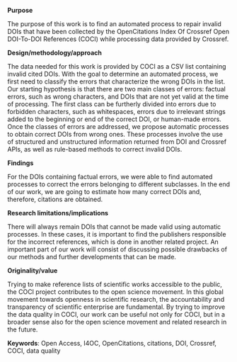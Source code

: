 **Purpose**

The purpose of this work is to find an automated process to repair invalid DOIs that have been collected by the OpenCitations Index Of Crossref Open DOI-To-DOI References (COCI) while processing data provided by Crossref. 

**Design/methodology/approach**

The data needed for this work is provided by COCI as a CSV list containing invalid cited DOIs. With the goal to determine an automated process, we first need to classify the errors that characterize the wrong DOIs in the list. Our starting hypothesis is that there are two main classes of errors: factual errors, such as wrong characters, and DOIs that are not yet valid at the time of processing. The first class can be furtherly divided into errors due to forbidden characters, such as whitespaces, errors due to irrelevant strings added to the beginning or end of the correct DOI, or human-made errors. Once the classes of errors are addressed, we propose automatic processes to obtain correct DOIs from wrong ones. These processes involve the use of structured and unstructured information returned from DOI and Crossref APIs, as well as rule-based methods to correct invalid DOIs. 

**Findings**

For the DOIs containing factual errors, we were able to find automated processes to correct the errors belonging to different subclasses. In the end of our work, we are going to estimate how many correct DOIs and, therefore, citations are obtained. 

**Research limitations/implications**

There will always remain DOIs that cannot be made valid using automatic processes. In these cases, it is important to find the publishers responsible for the incorrect references, which is done in another related project. An important part of our work will consist of discussing possible drawbacks of our methods and further developments that can be made.

**Originality/value**

Trying to make reference lists of scientific works accessible to the public, the COCI project contributes to the open science movement. In this global movement towards openness in scientific research, the accountability and transparency of scientific enterprise are fundamental. By trying to improve the data quality in COCI, our work can be useful not only for COCI, but in a broader sense also for the open science movement and related research in the future.

**Keywords**: Open Access, I4OC, OpenCitations, citations, DOI, Crossref, COCI, data quality
